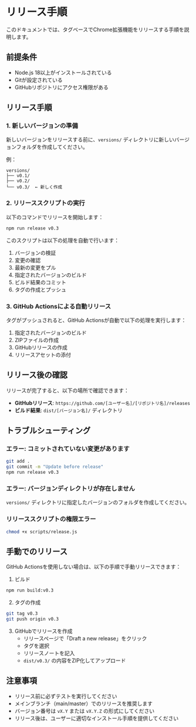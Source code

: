# リリース手順

このドキュメントでは、タグベースでChrome拡張機能をリリースする手順を説明します。

## 前提条件

- Node.js 18以上がインストールされている
- Gitが設定されている
- GitHubリポジトリにアクセス権限がある

## リリース手順

### 1. 新しいバージョンの準備

新しいバージョンをリリースする前に、`versions/` ディレクトリに新しいバージョンフォルダを作成してください。

例：
```
versions/
├── v0.1/
├── v0.2/
└── v0.3/  ← 新しく作成
```

### 2. リリーススクリプトの実行

以下のコマンドでリリースを開始します：

```bash
npm run release v0.3
```

このスクリプトは以下の処理を自動で行います：

1. バージョンの検証
2. 変更の確認
3. 最新の変更をプル
4. 指定されたバージョンのビルド
5. ビルド結果のコミット
6. タグの作成とプッシュ

### 3. GitHub Actionsによる自動リリース

タグがプッシュされると、GitHub Actionsが自動で以下の処理を実行します：

1. 指定されたバージョンのビルド
2. ZIPファイルの作成
3. GitHubリリースの作成
4. リリースアセットの添付

## リリース後の確認

リリースが完了すると、以下の場所で確認できます：

- **GitHubリリース**: `https://github.com/[ユーザー名]/[リポジトリ名]/releases`
- **ビルド結果**: `dist/[バージョン名]/` ディレクトリ

## トラブルシューティング

### エラー: コミットされていない変更があります

```bash
git add .
git commit -m "Update before release"
npm run release v0.3
```

### エラー: バージョンディレクトリが存在しません

`versions/` ディレクトリに指定したバージョンのフォルダを作成してください。

### リリーススクリプトの権限エラー

```bash
chmod +x scripts/release.js
```

## 手動でのリリース

GitHub Actionsを使用しない場合は、以下の手順で手動リリースできます：

1. ビルド
```bash
npm run build:v0.3
```

2. タグの作成
```bash
git tag v0.3
git push origin v0.3
```

3. GitHubでリリースを作成
   - リリースページで「Draft a new release」をクリック
   - タグを選択
   - リリースノートを記入
   - `dist/v0.3/` の内容をZIP化してアップロード

## 注意事項

- リリース前に必ずテストを実行してください
- メインブランチ（main/master）でのリリースを推奨します
- バージョン番号は `vX.Y` または `vX.Y.Z` の形式にしてください
- リリース後は、ユーザーに適切なインストール手順を提供してください
